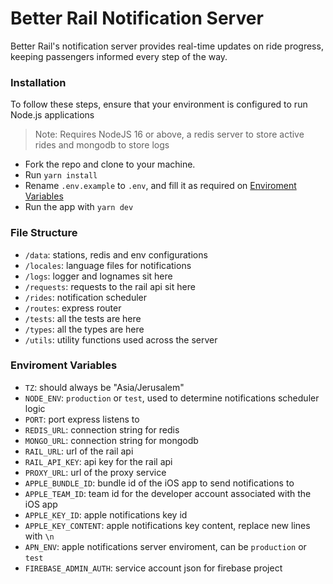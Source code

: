 # Better Rail Notification Server

Better Rail's notification server provides real-time updates on ride progress, keeping passengers informed every step of the way.

### Installation

To follow these steps, ensure that your environment is configured to run Node.js applications

> Note: Requires NodeJS 16 or above, a redis server to store active rides and mongodb to store logs

- Fork the repo and clone to your machine.
- Run `yarn install`
- Rename `.env.example` to `.env`, and fill it as required on [Enviroment Variables](#enviroment-variables)
- Run the app with `yarn dev`

### File Structure

- `/data`: stations, redis and env configurations
- `/locales`: language files for notifications
- `/logs`: logger and lognames sit here
- `/requests`: requests to the rail api sit here
- `/rides`: notification scheduler
- `/routes`: express router
- `/tests`: all the tests are here
- `/types`: all the types are here
- `/utils`: utility functions used across the server

### Enviroment Variables

- `TZ`: should always be "Asia/Jerusalem"
- `NODE_ENV`: `production` or `test`, used to determine notifications scheduler logic
- `PORT`: port express listens to
- `REDIS_URL`: connection string for redis
- `MONGO_URL`: connection string for mongodb
- `RAIL_URL`: url of the rail api
- `RAIL_API_KEY`: api key for the rail api
- `PROXY_URL`: url of the proxy service
- `APPLE_BUNDLE_ID`: bundle id of the iOS app to send notifications to
- `APPLE_TEAM_ID`: team id for the developer account associated with the iOS app
- `APPLE_KEY_ID`: apple notifications key id
- `APPLE_KEY_CONTENT`: apple notifications key content, replace new lines with `\n`
- `APN_ENV`: apple notifications server enviroment, can be `production` or `test`
- `FIREBASE_ADMIN_AUTH`: service account json for firebase project
